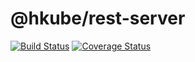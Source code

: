 # @hkube/rest-server

[![Build Status](https://travis-ci.org/kube-HPC/rest-server.hkube.svg?branch=master)](https://travis-ci.org/kube-HPC/rest-server.hkube)
[![Coverage Status](https://coveralls.io/repos/github/kube-HPC/rest-server.hkube/badge.svg?branch=master)](https://coveralls.io/github/kube-HPC/rest-server.hkube?branch=master)
